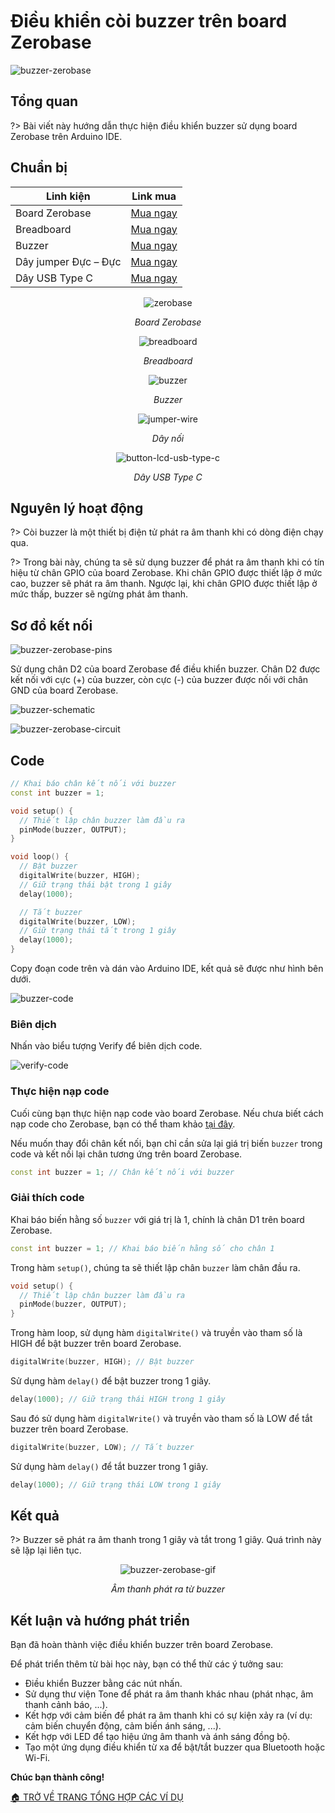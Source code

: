 <br>
<br>
<br>

# Điều khiển còi buzzer trên board Zerobase

![buzzer-zerobase](https://cdn.chipstack.vn/vi/zerobase/buzzer/buzzer-zerobase.png)

## Tổng quan

?> Bài viết này hướng dẫn thực hiện điều khiển buzzer sử dụng board Zerobase trên Arduino IDE.

## Chuẩn bị
| Linh kiện |  Link mua |
| --- | --- |
| Board Zerobase |[Mua ngay](https://chipstack.vn/san-pham/zerobase/) |
| Breadboard |[Mua ngay](https://chipstack.vn/san-pham/breadboard-830-lo/) |
| Buzzer |[Mua ngay](https://chipstack.vn/san-pham/coi-buzzer-chu-dong-12x9-5/) |
| Dây jumper Đực – Đực | [Mua ngay](https://chipstack.vn/san-pham/day-jumper-duc-duc/) |
| Dây USB Type C |[Mua ngay](https://chipstack.vn/san-pham/day-usb-type-c-1m/) |

<div align="center">
    <img src="https://cdn.chipstack.vn/default/zerobase-overview.png" alt="zerobase">
    <p><em>Board Zerobase</em></p>
</div>

<div align="center">
    <img src="https://cdn.chipstack.vn/default/breadboard.png" alt="breadboard">
    <p><em>Breadboard</em></p>
</div>

<div align="center">
    <img src="https://cdn.chipstack.vn/default/buzzer.png" alt="buzzer">
    <p><em>Buzzer</em></p>
</div>

<div align="center">
    <img src="https://cdn.chipstack.vn/default/jumper-wire.png" alt="jumper-wire">
    <p><em>Dây nối</em></p>
</div>

<div align="center">
    <img src="https://cdn.chipstack.vn/default/usb-type-c.jpg" alt="button-lcd-usb-type-c">
    <p><em>Dây USB Type C</em></p>
</div>

## Nguyên lý hoạt động

?> Còi buzzer là một thiết bị điện tử phát ra âm thanh khi có dòng điện chạy qua.

?> Trong bài này, chúng ta sẽ sử dụng buzzer để phát ra âm thanh khi có tín hiệu từ chân GPIO của board Zerobase. Khi chân GPIO được thiết lập ở mức cao, buzzer sẽ phát ra âm thanh. Ngược lại, khi chân GPIO được thiết lập ở mức thấp, buzzer sẽ ngừng phát âm thanh.

## Sơ đồ kết nối

![buzzer-zerobase-pins](https://cdn.chipstack.vn/vi/zerobase/buzzer/buzzer-zerobase-pins.png)

Sử dụng chân D2 của board Zerobase để điều khiển buzzer. Chân D2 được kết nối với cực (+) của buzzer, còn cực (-) của buzzer được nối với chân GND của board Zerobase.

![buzzer-schematic](https://cdn.chipstack.vn/vi/zerobase/buzzer/buzzer-schematic.png)

![buzzer-zerobase-circuit](https://cdn.chipstack.vn/vi/zerobase/buzzer/buzzer-zerobase-circuit.png)

## Code

```cpp
// Khai báo chân kết nối với buzzer
const int buzzer = 1;

void setup() {
  // Thiết lập chân buzzer làm đầu ra
  pinMode(buzzer, OUTPUT);
}

void loop() {
  // Bật buzzer
  digitalWrite(buzzer, HIGH);
  // Giữ trạng thái bật trong 1 giây
  delay(1000);

  // Tắt buzzer
  digitalWrite(buzzer, LOW);
  // Giữ trạng thái tắt trong 1 giây
  delay(1000);
}
```

Copy đoạn code trên và dán vào Arduino IDE, kết quả sẽ được như hình bên dưới.

![buzzer-code](https://cdn.chipstack.vn/zerobase/buzzer/buzzer-code.png)

### Biên dịch

Nhấn vào biểu tượng Verify để biên dịch code.

![verify-code](https://cdn.chipstack.vn/default/verify-code.png)

### Thực hiện nạp code

Cuối cùng bạn thực hiện nạp code vào board Zerobase. Nếu chưa biết cách nạp code cho Zerobase, bạn có thể tham khảo [tại đây](https://zerobase.chipstack.vn/#/vi/zerobase/quickstart).

Nếu muốn thay đổi chân kết nối, bạn chỉ cần sửa lại giá trị biến `buzzer` trong code và kết nối lại chân tương ứng trên board Zerobase.

```cpp
const int buzzer = 1; // Chân kết nối với buzzer
```

### Giải thích code

Khai báo biến hằng số `buzzer` với giá trị là 1, chính là chân D1 trên board Zerobase.

```cpp
const int buzzer = 1; // Khai báo biến hằng số cho chân 1
```

Trong hàm `setup()`, chúng ta sẽ thiết lập chân `buzzer` làm chân đầu ra.

```cpp
void setup() {
  // Thiết lập chân buzzer làm đầu ra
  pinMode(buzzer, OUTPUT);
}
```

Trong hàm loop, sử dụng hàm `digitalWrite()` và truyền vào tham số là HIGH để bật buzzer trên board Zerobase.

```cpp
digitalWrite(buzzer, HIGH); // Bật buzzer
```

Sử dụng hàm `delay()` để bật buzzer trong 1 giây.

```cpp
delay(1000); // Giữ trạng thái HIGH trong 1 giây
```

Sau đó sử dụng hàm `digitalWrite()` và truyền vào tham số là LOW để tắt buzzer trên board Zerobase.

```cpp
digitalWrite(buzzer, LOW); // Tắt buzzer
```

Sử dụng hàm `delay()` để tắt buzzer trong 1 giây.

```cpp
delay(1000); // Giữ trạng thái LOW trong 1 giây
```

## Kết quả

?> Buzzer sẽ phát ra âm thanh trong 1 giây và tắt trong 1 giây. Quá trình này sẽ lặp lại liên tục.

<div align="center">
    <img src="https://cdn.chipstack.vn/vi/zerobase/buzzer/buzzer.gif" alt="buzzer-zerobase-gif">
    <p><em>Âm thanh phát ra từ buzzer</em></p>
</div>

## Kết luận và hướng phát triển

Bạn đã hoàn thành việc điều khiển buzzer trên board Zerobase.

Để phát triển thêm từ bài học này, bạn có thể thử các ý tưởng sau:

- Điều khiển Buzzer bằng các nút nhấn.
- Sử dụng thư viện Tone để phát ra âm thanh khác nhau (phát nhạc, âm thanh cảnh báo, ...).
- Kết hợp với cảm biến để phát ra âm thanh khi có sự kiện xảy ra (ví dụ: cảm biến chuyển động, cảm biến ánh sáng, ...).
- Kết hợp với LED để tạo hiệu ứng âm thanh và ánh sáng đồng bộ.
- Tạo một ứng dụng điều khiển từ xa để bật/tắt buzzer qua Bluetooth hoặc Wi-Fi.

**Chúc bạn thành công!**

[🏠 TRỞ VỀ TRANG TỔNG HỢP CÁC VÍ DỤ](vi/zerobase/examples.md)






